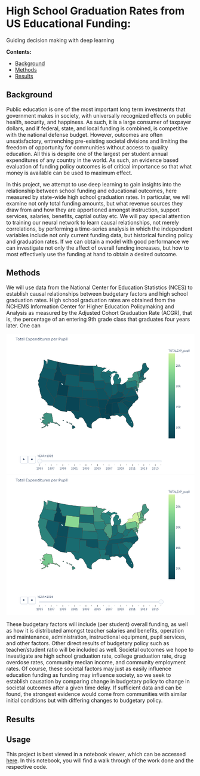 # High School Graduation Rates from US Educational Funding:
Guiding decision making with deep learning

**Contents:**
* [Background](#background)
* [Methods](#methods)
* [Results](#results)

## Background<a name="background"></a>
Public education is one of the most important long term investments that government makes in society, with universally recognized effects on public health, security, and happiness. As such, it is a large consumer of taxpayer dollars, and if federal, state, and local funding is combined, is competitive with the national defense budget. However, outcomes are often unsatisfactory, entrenching pre-existing societal divisions and limiting the freedom of opportunity for communities without access to quality education. All this is despite one of the largest per student annual expenditures of any country in the world. As such, an evidence based evaluation of funding policy outcomes is of critical importance so that what money is available can be used to maximum effect. 

In this project, we attempt to use deep learning to gain insights into the relationship between school funding and educational outcomes, here measured by state-wide high school graduation rates. In particular, we will examine not only total funding amounts, but what revenue sources they draw from and how they are apportioned amongst instruction, support services, salaries, benefits, captial outlay etc. We will pay special attention to training our neural network to learn causal relationships, not merely correlations, by performing a time-series analysis in which the independent variables include not only current funding data, but historical funding policy and graduation rates. If we can obtain a model with good performance we can investigate not only the affect of overall funding increases, but how to most effectively use the funding at hand to obtain a desired outcome.

## Methods<a name="methods"></a>

We will use data from the National Center for Education Statistics (NCES) to establish causal relationships between budgetary factors and high school graduation rates. High school graduation rates are obtained from the NCHEMS Information Center for Higher Education Policymaking and Analysis as measured by the Adjusted Cohort Graduation Rate (ACGR), that is, the percentage of an entering 9th grade class that graduates four years later. One can 

<p align="center">
 <img src="exp_per_pupil_1995.png" alt="Graduation Rates 1995"/>
 <img src="exp_per_pupil_2016.png" alt="Graduation Rates 2016"/>
</p>

These budgetary factors will include (per student) overall funding, as well as how it is distributed amongst teacher salaries and benefits, operation and maintenance, administration, instructional equipment, pupil services, and other factors. Other direct results of budgetary policy such as teacher/student ratio will be included as well. Societal outcomes we hope to investigate are high school graduation rate, college graduation rate, drug overdose rates, community median income, and community employment rates. Of course, these societal factors may just as easily influence education funding as funding may influence society, so we seek to establish causation by comparing change in budgetary policy to change in societal outcomes after a given time delay. If sufficient data and can be found, the strongest evidence would come from communities with similar initial conditions but with differing changes to budgetary policy.

## Results<a name="results"></a>


## Usage

This project is best viewed in a notebook viewer, which can be accessed [here](./modeling-burden-of-hunger-in-malawi.ipynb). In this notebook, you will find a walk through of the work done and the respective code.
